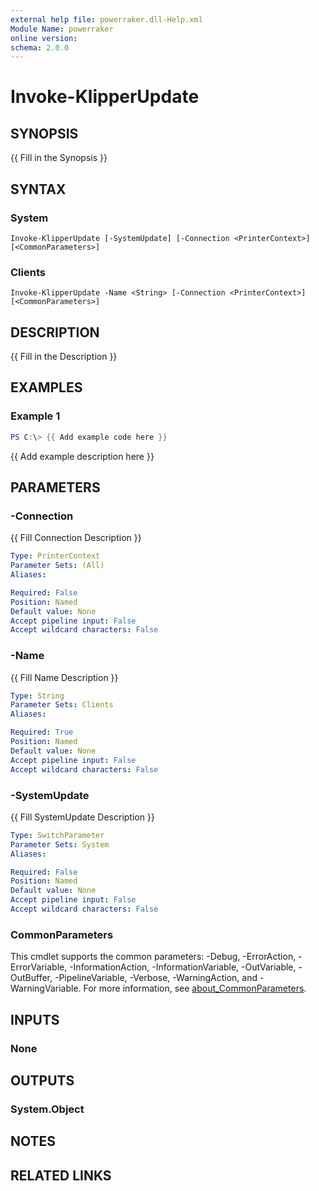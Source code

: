 ```yaml
---
external help file: powerraker.dll-Help.xml
Module Name: powerraker
online version:
schema: 2.0.0
---
```


# Invoke-KlipperUpdate

## SYNOPSIS
{{ Fill in the Synopsis }}

## SYNTAX

### System
```
Invoke-KlipperUpdate [-SystemUpdate] [-Connection <PrinterContext>] [<CommonParameters>]
```

### Clients
```
Invoke-KlipperUpdate -Name <String> [-Connection <PrinterContext>] [<CommonParameters>]
```

## DESCRIPTION
{{ Fill in the Description }}

## EXAMPLES

### Example 1
```powershell
PS C:\> {{ Add example code here }}
```

{{ Add example description here }}

## PARAMETERS

### -Connection
{{ Fill Connection Description }}

```yaml
Type: PrinterContext
Parameter Sets: (All)
Aliases:

Required: False
Position: Named
Default value: None
Accept pipeline input: False
Accept wildcard characters: False
```

### -Name
{{ Fill Name Description }}

```yaml
Type: String
Parameter Sets: Clients
Aliases:

Required: True
Position: Named
Default value: None
Accept pipeline input: False
Accept wildcard characters: False
```

### -SystemUpdate
{{ Fill SystemUpdate Description }}

```yaml
Type: SwitchParameter
Parameter Sets: System
Aliases:

Required: False
Position: Named
Default value: None
Accept pipeline input: False
Accept wildcard characters: False
```

### CommonParameters
This cmdlet supports the common parameters: -Debug, -ErrorAction, -ErrorVariable, -InformationAction, -InformationVariable, -OutVariable, -OutBuffer, -PipelineVariable, -Verbose, -WarningAction, and -WarningVariable. For more information, see [about_CommonParameters](http://go.microsoft.com/fwlink/?LinkID=113216).

## INPUTS

### None
## OUTPUTS

### System.Object
## NOTES

## RELATED LINKS
